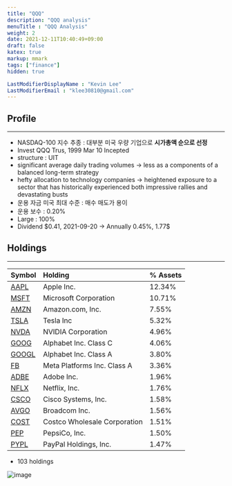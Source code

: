 ```yaml
---
title: "QQQ"
description: "QQQ analysis"
menuTitle : "QQQ Analysis"
weight: 2
date: 2021-12-11T10:40:49+09:00
draft: false
katex: true
markup: mmark
tags: ["finance"]
hidden: true

LastModifierDisplayName : "Kevin Lee"
LastModifierEmail : "klee30810@gmail.com"
---
```


## Profile

---

- NASDAQ-100 지수 추종 : 대부분 미국 우량 기업으로 **시가총액 순으로 선정**
- Invest QQQ Trus, 1999 Mar 10 Incepted
- structure : UIT
- significant average daily trading volumes → less as a components of a balanced long-term strategy
- hefty allocation to technology companies → heightened exposure to a sector that has historically experienced both impressive rallies and devastating busts
- 운용 자금 미국 최대 수준 : 매수 매도가 용이
- 운용 보수 : 0.20%
- Large : 100%
- Dividend \$0.41, 2021-09-20 → Annually 0.45%, 1.77$



## Holdings 

---

| Symbol                                  | Holding                      | % Assets |
| :-------------------------------------- | :--------------------------- | :------- |
| [AAPL](https://etfdb.com/stock/AAPL/)   | Apple Inc.                   | 12.34%   |
| [MSFT](https://etfdb.com/stock/MSFT/)   | Microsoft Corporation        | 10.71%   |
| [AMZN](https://etfdb.com/stock/AMZN/)   | Amazon.com, Inc.             | 7.55%    |
| [TSLA](https://etfdb.com/stock/TSLA/)   | Tesla Inc                    | 5.32%    |
| [NVDA](https://etfdb.com/stock/NVDA/)   | NVIDIA Corporation           | 4.96%    |
| [GOOG](https://etfdb.com/stock/GOOG/)   | Alphabet Inc. Class C        | 4.06%    |
| [GOOGL](https://etfdb.com/stock/GOOGL/) | Alphabet Inc. Class A        | 3.80%    |
| [FB](https://etfdb.com/stock/FB/)       | Meta Platforms Inc. Class A  | 3.36%    |
| [ADBE](https://etfdb.com/stock/ADBE/)   | Adobe Inc.                   | 1.96%    |
| [NFLX](https://etfdb.com/stock/NFLX/)   | Netflix, Inc.                | 1.76%    |
| [CSCO](https://etfdb.com/stock/CSCO/)   | Cisco Systems, Inc.          | 1.58%    |
| [AVGO](https://etfdb.com/stock/AVGO/)   | Broadcom Inc.                | 1.56%    |
| [COST](https://etfdb.com/stock/COST/)   | Costco Wholesale Corporation | 1.51%    |
| [PEP](https://etfdb.com/stock/PEP/)     | PepsiCo, Inc.                | 1.50%    |
| [PYPL](https://etfdb.com/stock/PYPL/)   | PayPal Holdings, Inc.        | 1.47%    |

- 103 holdings

![image](/images/finance/etf/market/2.png)
